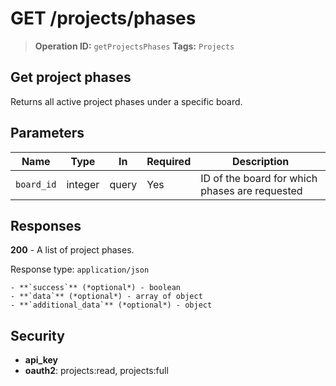 # GET /projects/phases

> **Operation ID:** `getProjectsPhases`
> **Tags:** `Projects`

## Get project phases

Returns all active project phases under a specific board.

## Parameters

| Name | Type | In | Required | Description |
|------|------|-------|----------|-------------|
| `board_id` | integer | query | Yes | ID of the board for which phases are requested |

## Responses

**200** - A list of project phases.

Response type: `application/json`

```
- **`success`** (*optional*) - boolean
- **`data`** (*optional*) - array of object
- **`additional_data`** (*optional*) - object

```


## Security

- **api_key**
- **oauth2**: projects:read, projects:full